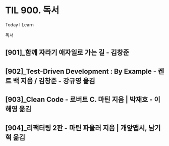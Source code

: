 # TIL 900. 독서
Today I Learn

독서

## [901]_함께 자라기 애자일로 가는 길 - 김창준
## [902]_Test-Driven Development : By Example - 켄트 백 지음 / 김창준 - 강규영 옮김
## [903]_Clean Code - 로버트 C. 마틴 지음 | 박재호 - 이해영 옮김
## [904]_리팩터링 2판 - 마틴 파울러 지음 | 개앞맵시, 남기혁 옮김